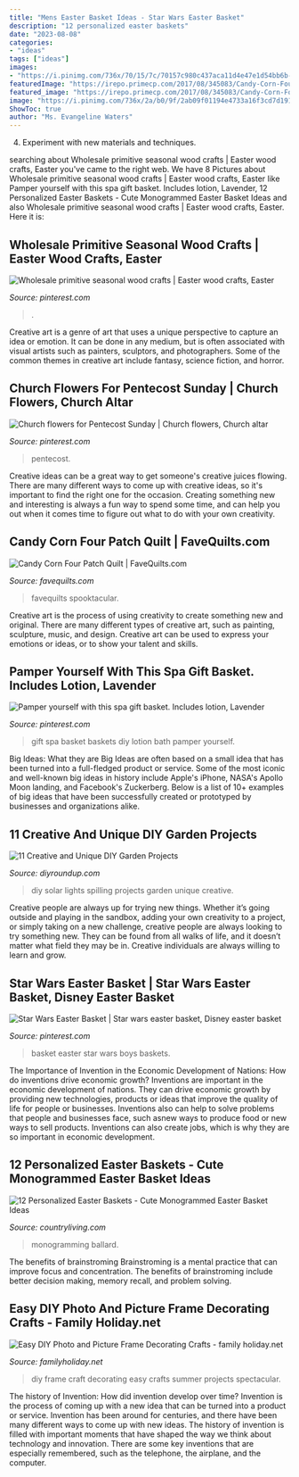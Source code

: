 ```yaml
---
title: "Mens Easter Basket Ideas - Star Wars Easter Basket"
description: "12 personalized easter baskets"
date: "2023-08-08"
categories:
- "ideas"
tags: ["ideas"]
images:
- "https://i.pinimg.com/736x/70/15/7c/70157c980c437aca11d4e47e1d54bb6b--star-wars-easter-basket-easter-baskets.jpg"
featuredImage: "https://irepo.primecp.com/2017/08/345083/Candy-Corn-Four-Patch-Quilt_Large600_ID-2404523.jpg?v=2404523"
featured_image: "https://irepo.primecp.com/2017/08/345083/Candy-Corn-Four-Patch-Quilt_Large600_ID-2404523.jpg?v=2404523"
image: "https://i.pinimg.com/736x/2a/b0/9f/2ab09f01194e4733a16f3cd7d19167f2.jpg"
ShowToc: true
author: "Ms. Evangeline Waters"
---
```



4. Experiment with new materials and techniques.

	

		
searching about Wholesale primitive seasonal wood crafts | Easter wood crafts, Easter you've came to the right web. We have 8 Pictures about Wholesale primitive seasonal wood crafts | Easter wood crafts, Easter like Pamper yourself with this spa gift basket. Includes lotion, Lavender, 12 Personalized Easter Baskets - Cute Monogrammed Easter Basket Ideas and also Wholesale primitive seasonal wood crafts | Easter wood crafts, Easter. Here it is:
		
    
## Wholesale Primitive Seasonal Wood Crafts | Easter Wood Crafts, Easter

<img loading=lazy src="https://i.pinimg.com/736x/31/2b/14/312b14c8206cacc4326a261c9f05964f.jpg" onerror="this.onerror=null;this.src='https://tse3.mm.bing.net/th?id=OIP.Zm4ojy0eAKtW6x0PRPNAIwHaJ4&amp;pid=15.1';" alt="Wholesale primitive seasonal wood crafts | Easter wood crafts, Easter">

_Source: pinterest.com_

>. 

	

Creative art is a genre of art that uses a unique perspective to capture an idea or emotion. It can be done in any medium, but is often associated with visual artists such as painters, sculptors, and photographers. Some of the common themes in creative art include fantasy, science fiction, and horror.

    
## Church Flowers For Pentecost Sunday | Church Flowers, Church Altar

<img loading=lazy src="https://i.pinimg.com/736x/2a/b0/9f/2ab09f01194e4733a16f3cd7d19167f2.jpg" onerror="this.onerror=null;this.src='https://tse3.mm.bing.net/th?id=OIP.0bgCjbRWR2sLTi4GRxGq-wHaLW&amp;pid=15.1';" alt="Church flowers for Pentecost Sunday | Church flowers, Church altar">

_Source: pinterest.com_

>pentecost. 

	

Creative ideas can be a great way to get someone's creative juices flowing. There are many different ways to come up with creative ideas, so it's important to find the right one for the occasion. Creating something new and interesting is always a fun way to spend some time, and can help you out when it comes time to figure out what to do with your own creativity.

    
## Candy Corn Four Patch Quilt | FaveQuilts.com

<img loading=lazy src="https://irepo.primecp.com/2017/08/345083/Candy-Corn-Four-Patch-Quilt_Large600_ID-2404523.jpg?v=2404523" onerror="this.onerror=null;this.src='https://tse1.mm.bing.net/th?id=OIP.SyDHv-FUq_iqPbV4cnJuxwDfEX&amp;pid=15.1';" alt="Candy Corn Four Patch Quilt | FaveQuilts.com">

_Source: favequilts.com_

>favequilts spooktacular. 

	

Creative art is the process of using creativity to create something new and original. There are many different types of creative art, such as painting, sculpture, music, and design. Creative art can be used to express your emotions or ideas, or to show your talent and skills.

    
## Pamper Yourself With This Spa Gift Basket. Includes Lotion, Lavender

<img loading=lazy src="https://i.pinimg.com/736x/81/59/75/8159758b0848ff959ad6f858ee9d92bb.jpg" onerror="this.onerror=null;this.src='https://tse2.mm.bing.net/th?id=OIP.AN1lDlS6gPqamzrRKYNO2AHaNK&amp;pid=15.1';" alt="Pamper yourself with this spa gift basket. Includes lotion, Lavender">

_Source: pinterest.com_

>gift spa basket baskets diy lotion bath pamper yourself. 

	

Big Ideas: What they are
Big Ideas are often based on a small idea that has been turned into a full-fledged product or service. Some of the most iconic and well-known big ideas in history include Apple's iPhone, NASA's Apollo Moon landing, and Facebook's Zuckerberg. 
Below is a list of 10+ examples of big ideas that have been successfully created or prototyped by businesses and organizations alike.

    
## 11 Creative And Unique DIY Garden Projects

<img loading=lazy src="http://diyroundup.com/wp-content/uploads/2018/04/Spilling-Solar-Lights.jpg" onerror="this.onerror=null;this.src='https://tse3.mm.bing.net/th?id=OIP.qh7wz_64tzpb2TR-MCwFzgHaJ-&amp;pid=15.1';" alt="11 Creative and Unique DIY Garden Projects">

_Source: diyroundup.com_

>diy solar lights spilling projects garden unique creative. 

	

Creative people are always up for trying new things. Whether it’s going outside and playing in the sandbox, adding your own creativity to a project, or simply taking on a new challenge, creative people are always looking to try something new. They can be found from all walks of life, and it doesn’t matter what field they may be in. Creative individuals are always willing to learn and grow.

    
## Star Wars Easter Basket | Star Wars Easter Basket, Disney Easter Basket

<img loading=lazy src="https://i.pinimg.com/736x/70/15/7c/70157c980c437aca11d4e47e1d54bb6b--star-wars-easter-basket-easter-baskets.jpg" onerror="this.onerror=null;this.src='https://tse2.mm.bing.net/th?id=OIP.KlGdYdXwnGFiiKyCl6iwGwHaJ3&amp;pid=15.1';" alt="Star Wars Easter Basket | Star wars easter basket, Disney easter basket">

_Source: pinterest.com_

>basket easter star wars boys baskets. 

	

The Importance of Invention in the Economic Development of Nations: How do inventions drive economic growth?
Inventions are important in the economic development of nations. They can drive economic growth by providing new technologies, products or ideas that improve the quality of life for people or businesses. Inventions also can help to solve problems that people and businesses face, such asnew ways to produce food or new ways to sell products. Inventions can also create jobs, which is why they are so important in economic development.

    
## 12 Personalized Easter Baskets - Cute Monogrammed Easter Basket Ideas

<img loading=lazy src="https://hips.hearstapps.com/hmg-prod.s3.amazonaws.com/images/personalized-easter-basket-woven-scalloped-1516819321.jpg?crop=1xw:1xh;center,top&amp;resize=768:*" onerror="this.onerror=null;this.src='https://tse4.mm.bing.net/th?id=OIP.t0ELejPNLRcm8Pw0weRguwHaLG&amp;pid=15.1';" alt="12 Personalized Easter Baskets - Cute Monogrammed Easter Basket Ideas">

_Source: countryliving.com_

>monogramming ballard. 

	

The benefits of brainstroming
Brainstroming is a mental practice that can improve focus and concentration. The benefits of brainstroming include better decision making, memory recall, and problem solving.

    
## Easy DIY Photo And Picture Frame Decorating Crafts - Family Holiday.net

<img loading=lazy src="http://www.familyholiday.net/wp-content/uploads/2016/06/Easy-DIY-Photo-and-Picture-Frame-Decorating-Crafts-10.jpg" onerror="this.onerror=null;this.src='https://tse2.mm.bing.net/th?id=OIP._VP9vanKemjgtuIxnk4d6wHaJ6&amp;pid=15.1';" alt="Easy DIY Photo and Picture Frame Decorating Crafts - family holiday.net">

_Source: familyholiday.net_

>diy frame craft decorating easy crafts summer projects spectacular. 

	

The history of Invention: How did invention develop over time?
Invention is the process of coming up with a new idea that can be turned into a product or service. Invention has been around for centuries, and there have been many different ways to come up with new ideas. The history of invention is filled with important moments that have shaped the way we think about technology and innovation. There are some key inventions that are especially remembered, such as the telephone, the airplane, and the computer.

